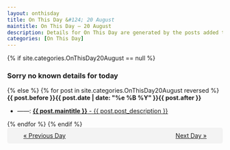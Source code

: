 ```yaml
---
layout: onthisday
title: On This Day &#124; 20 August
maintitle: On This Day — 20 August
description: Details for On This Day are generated by the posts added to the website so the content is subject to changes/updates over time.
categories: [On This Day]
---
```


{% if site.categories.OnThisDay20August == null %}
<h3>Sorry no known details for today</h3>
{% else %}
{% for post in site.categories.OnThisDay20August reversed %}
<strong>{{ post.before }}{{ post.date | date: "%e %B %Y" }}{{ post.after }}</strong>
<ul>
<li> ——: <a class="{{ post.class }}" href="{{ post.url }}"><strong>{{ post.maintitle }}</strong> - {{ post.post_description }}</a></li>
</ul>
{% endfor %}
{% endif %}
<br />
<div style="background-color: #f3f3f3; padding: 10px; border-radius: 5px; text-align: center; display: flex; justify-content: space-evenly;">
<a href="/onthisday/08/08-19">« Previous Day</a>
<span style="visibility:hidden;">[ Visit Leap Year February 29 ]</span>
<a href="/onthisday/08/08-21">Next Day »</a>
</div>
